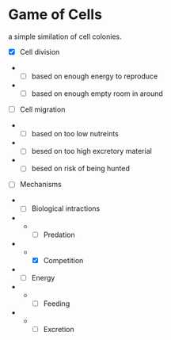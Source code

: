 # Game of Cells

a simple similation of cell colonies.

- [X] Cell division
- - [ ] based on enough energy to reproduce
- - [ ] based on enough empty room in around
- [ ] Cell migration
- - [ ] based on too low nutreints
- - [ ] besed on too high excretory material
- - [ ] besed on risk of being hunted 
- [ ] Mechanisms
- - [ ] Biological intractions
- - - [ ] Predation
- - - [x] Competition
- - [ ] Energy
- - - [ ] Feeding
- - - [ ] Excretion
